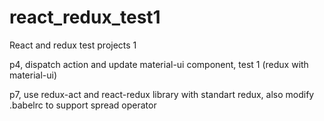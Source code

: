 # react_redux_test1
React and redux test projects 1

p4, dispatch action and update material-ui component, test 1 (redux with material-ui) 

p7, use redux-act and react-redux library with standart redux, also modify .babelrc to support spread operator
